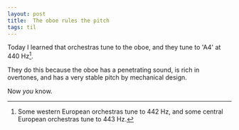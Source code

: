 ```yaml
---
layout: post
title:  The oboe rules the pitch
tags: til
---
```


Today I learned that orchestras tune to the oboe, and they tune to 'A4' at 440 Hz[^1].

They do this because the oboe has a penetrating sound, is rich in overtones, and has a very stable pitch by mechanical design.

Now *you* know.

[^1]: Some western European orchestras tune to 442 Hz, and some central European orchestras tune to 443 Hz.

